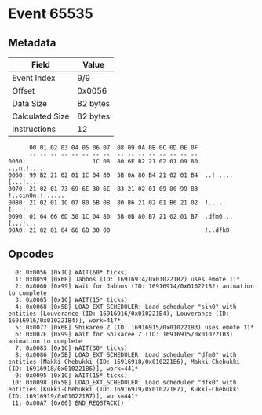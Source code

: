 # Event 65535

## Metadata

| Field           | Value    |
|-----------------|----------|
| Event Index     | 9/9      |
| Offset          | 0x0056   |
| Data Size       | 82 bytes |
| Calculated Size | 82 bytes |
| Instructions    | 12       |

```
      00 01 02 03 04 05 06 07  08 09 0A 0B 0C 0D 0E 0F
      -- -- -- -- -- -- -- --  -- -- -- -- -- -- -- --
0050:                   1C 08  80 6E B2 21 02 01 09 80        ...n.!....
0060: 99 B2 21 02 01 1C 04 80  5B 0A 80 B4 21 02 01 B4  ..!.....[...!...
0070: 21 02 01 73 69 6E 30 6E  B3 21 02 01 09 80 99 B3  !..sin0n.!......
0080: 21 02 01 1C 07 80 5B 0B  80 B6 21 02 01 B6 21 02  !.....[...!...!.
0090: 01 64 66 6D 30 1C 04 80  5B 0B 80 B7 21 02 01 B7  .dfm0...[...!...
00A0: 21 02 01 64 66 6B 30 00                           !..dfk0.        
```

## Opcodes

```
  0: 0x0056 [0x1C] WAIT(60* ticks)
  1: 0x0059 [0x6E] Jabbos (ID: 16916914/0x010221B2) uses emote 11*
  2: 0x0060 [0x99] Wait for Jabbos (ID: 16916914/0x010221B2) animation to complete
  3: 0x0065 [0x1C] WAIT(15* ticks)
  4: 0x0068 [0x5B] LOAD_EXT_SCHEDULER: Load scheduler "sin0" with entities [Louverance (ID: 16916916/0x010221B4), Louverance (ID: 16916916/0x010221B4)], work=417*
  5: 0x0077 [0x6E] Shikaree Z (ID: 16916915/0x010221B3) uses emote 11*
  6: 0x007E [0x99] Wait for Shikaree Z (ID: 16916915/0x010221B3) animation to complete
  7: 0x0083 [0x1C] WAIT(30* ticks)
  8: 0x0086 [0x5B] LOAD_EXT_SCHEDULER: Load scheduler "dfm0" with entities [Makki-Chebukki (ID: 16916918/0x010221B6), Makki-Chebukki (ID: 16916918/0x010221B6)], work=441*
  9: 0x0095 [0x1C] WAIT(15* ticks)
 10: 0x0098 [0x5B] LOAD_EXT_SCHEDULER: Load scheduler "dfk0" with entities [Kukki-Chebukki (ID: 16916919/0x010221B7), Kukki-Chebukki (ID: 16916919/0x010221B7)], work=441*
 11: 0x00A7 [0x00] END_REQSTACK()
```
